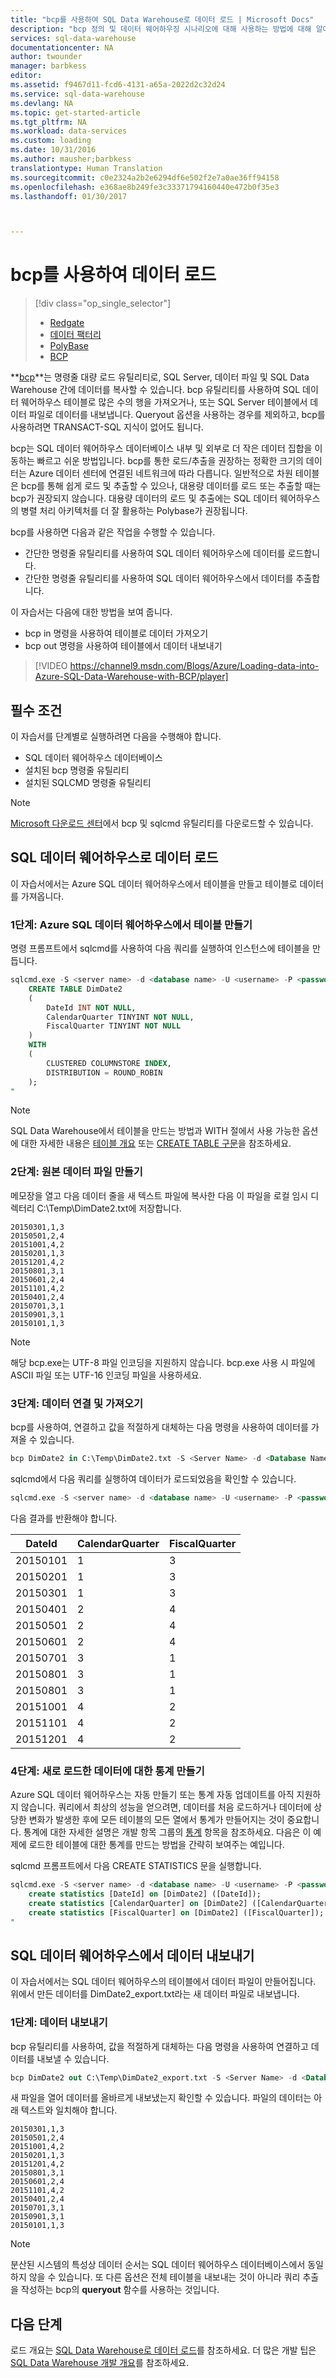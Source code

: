 ```yaml
---
title: "bcp를 사용하여 SQL Data Warehouse로 데이터 로드 | Microsoft Docs"
description: "bcp 정의 및 데이터 웨어하우징 시나리오에 대해 사용하는 방법에 대해 알아봅니다."
services: sql-data-warehouse
documentationcenter: NA
author: twounder
manager: barbkess
editor: 
ms.assetid: f9467d11-fcd6-4131-a65a-2022d2c32d24
ms.service: sql-data-warehouse
ms.devlang: NA
ms.topic: get-started-article
ms.tgt_pltfrm: NA
ms.workload: data-services
ms.custom: loading
ms.date: 10/31/2016
ms.author: mausher;barbkess
translationtype: Human Translation
ms.sourcegitcommit: c0e2324a2b2e6294df6e502f2e7a0ae36ff94158
ms.openlocfilehash: e368ae8b249fe3c33371794160440e472b0f35e3
ms.lasthandoff: 01/30/2017



---
```

# <a name="load-data-with-bcp"></a>bcp를 사용하여 데이터 로드
> [!div class="op_single_selector"]
> * [Redgate](sql-data-warehouse-load-with-redgate.md)  
> * [데이터 팩터리](sql-data-warehouse-get-started-load-with-azure-data-factory.md)  
> * [PolyBase](sql-data-warehouse-get-started-load-with-polybase.md)  
> * [BCP](sql-data-warehouse-load-with-bcp.md)
> 
> 

**[bcp][bcp]**는 명령줄 대량 로드 유틸리티로, SQL Server, 데이터 파일 및 SQL Data Warehouse 간에 데이터를 복사할 수 있습니다. bcp 유틸리티를 사용하여 SQL 데이터 웨어하우스 테이블로 많은 수의 행을 가져오거나, 또는 SQL Server 테이블에서 데이터 파일로 데이터를 내보냅니다. Queryout 옵션을 사용하는 경우를 제외하고, bcp를 사용하려면 TRANSACT-SQL 지식이 없어도 됩니다.

bcp는 SQL 데이터 웨어하우스 데이터베이스 내부 및 외부로 더 작은 데이터 집합을 이동하는 빠르고 쉬운 방법입니다. bcp를 통한 로드/추출을 권장하는 정확한 크기의 데이터는 Azure 데이터 센터에 연결된 네트워크에 따라 다릅니다.  일반적으로 차원 테이블은 bcp를 통해 쉽게 로드 및 추출할 수 있으나, 대용량 데이터를 로드 또는 추출할 때는 bcp가 권장되지 않습니다.   대용량 데이터의 로드 및 추출에는 SQL 데이터 웨어하우스의 병렬 처리 아키텍처를 더 잘 활용하는 Polybase가 권장됩니다.

bcp를 사용하면 다음과 같은 작업을 수행할 수 있습니다.

* 간단한 명령줄 유틸리티를 사용하여 SQL 데이터 웨어하우스에 데이터를 로드합니다.
* 간단한 명령줄 유틸리티를 사용하여 SQL 데이터 웨어하우스에서 데이터를 추출합니다.

이 자습서는 다음에 대한 방법을 보여 줍니다.

* bcp in 명령을 사용하여 테이블로 데이터 가져오기
* bcp out 명령을 사용하여 테이블에서 데이터 내보내기

> [!VIDEO https://channel9.msdn.com/Blogs/Azure/Loading-data-into-Azure-SQL-Data-Warehouse-with-BCP/player]
> 
> 

## <a name="prerequisites"></a>필수 조건
이 자습서를 단계별로 실행하려면 다음을 수행해야 합니다.

* SQL 데이터 웨어하우스 데이터베이스
* 설치된 bcp 명령줄 유틸리티
* 설치된 SQLCMD 명령줄 유틸리티

> [!NOTE]
> [Microsoft 다운로드 센터][Microsoft Download Center]에서 bcp 및 sqlcmd 유틸리티를 다운로드할 수 있습니다.
> 
> 

## <a name="import-data-into-sql-data-warehouse"></a>SQL 데이터 웨어하우스로 데이터 로드
이 자습서에서는 Azure SQL 데이터 웨어하우스에서 테이블을 만들고 테이블로 데이터를 가져옵니다.

### <a name="step-1-create-a-table-in-azure-sql-data-warehouse"></a>1단계: Azure SQL 데이터 웨어하우스에서 테이블 만들기
명령 프롬프트에서 sqlcmd를 사용하여 다음 쿼리를 실행하여 인스턴스에 테이블을 만듭니다.

```sql
sqlcmd.exe -S <server name> -d <database name> -U <username> -P <password> -I -Q "
    CREATE TABLE DimDate2
    (
        DateId INT NOT NULL,
        CalendarQuarter TINYINT NOT NULL,
        FiscalQuarter TINYINT NOT NULL
    )
    WITH
    (
        CLUSTERED COLUMNSTORE INDEX,
        DISTRIBUTION = ROUND_ROBIN
    );
"
```

> [!NOTE]
> SQL Data Warehouse에서 테이블을 만드는 방법과 WITH 절에서 사용 가능한 옵션에 대한 자세한 내용은 [테이블 개요][Table Overview] 또는 [CREATE TABLE 구문][CREATE TABLE syntax]을 참조하세요.
> 
> 

### <a name="step-2-create-a-source-data-file"></a>2단계: 원본 데이터 파일 만들기
메모장을 열고 다음 데이터 줄을 새 텍스트 파일에 복사한 다음 이 파일을 로컬 임시 디렉터리 C:\Temp\DimDate2.txt에 저장합니다.

```
20150301,1,3
20150501,2,4
20151001,4,2
20150201,1,3
20151201,4,2
20150801,3,1
20150601,2,4
20151101,4,2
20150401,2,4
20150701,3,1
20150901,3,1
20150101,1,3
```

> [!NOTE]
> 해당 bcp.exe는 UTF-8 파일 인코딩을 지원하지 않습니다. bcp.exe 사용 시 파일에 ASCII 파일 또는 UTF-16 인코딩 파일을 사용하세요.
> 
> 

### <a name="step-3-connect-and-import-the-data"></a>3단계: 데이터 연결 및 가져오기
bcp를 사용하여, 연결하고 값을 적절하게 대체하는 다음 명령을 사용하여 데이터를 가져올 수 있습니다.

```sql
bcp DimDate2 in C:\Temp\DimDate2.txt -S <Server Name> -d <Database Name> -U <Username> -P <password> -q -c -t  ','
```

sqlcmd에서 다음 쿼리를 실행하여 데이터가 로드되었음을 확인할 수 있습니다.

```sql
sqlcmd.exe -S <server name> -d <database name> -U <username> -P <password> -I -Q "SELECT * FROM DimDate2 ORDER BY 1;"
```

다음 결과를 반환해야 합니다.

| DateId | CalendarQuarter | FiscalQuarter |
| --- | --- | --- |
| 20150101 |1 |3 |
| 20150201 |1 |3 |
| 20150301 |1 |3 |
| 20150401 |2 |4 |
| 20150501 |2 |4 |
| 20150601 |2 |4 |
| 20150701 |3 |1 |
| 20150801 |3 |1 |
| 20150801 |3 |1 |
| 20151001 |4 |2 |
| 20151101 |4 |2 |
| 20151201 |4 |2 |

### <a name="step-4-create-statistics-on-your-newly-loaded-data"></a>4단계: 새로 로드한 데이터에 대한 통계 만들기
Azure SQL 데이터 웨어하우스는 자동 만들기 또는 통계 자동 업데이트를 아직 지원하지 않습니다. 쿼리에서 최상의 성능을 얻으려면, 데이터를 처음 로드하거나 데이터에 상당한 변화가 발생한 후에 모든 테이블의 모든 열에서 통계가 만들어지는 것이 중요합니다. 통계에 대한 자세한 설명은 개발 항목 그룹의 [통계][Statistics] 항목을 참조하세요. 다음은 이 예제에 로드한 테이블에 대한 통계를 만드는 방법을 간략히 보여주는 예입니다.

sqlcmd 프롬프트에서 다음 CREATE STATISTICS 문을 실행합니다.

```sql
sqlcmd.exe -S <server name> -d <database name> -U <username> -P <password> -I -Q "
    create statistics [DateId] on [DimDate2] ([DateId]);
    create statistics [CalendarQuarter] on [DimDate2] ([CalendarQuarter]);
    create statistics [FiscalQuarter] on [DimDate2] ([FiscalQuarter]);
"
```

## <a name="export-data-from-sql-data-warehouse"></a>SQL 데이터 웨어하우스에서 데이터 내보내기
이 자습서에서는 SQL 데이터 웨어하우스의 테이블에서 데이터 파일이 만들어집니다. 위에서 만든 데이터를 DimDate2_export.txt라는 새 데이터 파일로 내보냅니다.

### <a name="step-1-export-the-data"></a>1단계: 데이터 내보내기
bcp 유틸리티를 사용하여, 값을 적절하게 대체하는 다음 명령을 사용하여 연결하고 데이터를 내보낼 수 있습니다.

```sql
bcp DimDate2 out C:\Temp\DimDate2_export.txt -S <Server Name> -d <Database Name> -U <Username> -P <password> -q -c -t ','
```
새 파일을 열어 데이터를 올바르게 내보냈는지 확인할 수 있습니다. 파일의 데이터는 아래 텍스트와 일치해야 합니다.

```
20150301,1,3
20150501,2,4
20151001,4,2
20150201,1,3
20151201,4,2
20150801,3,1
20150601,2,4
20151101,4,2
20150401,2,4
20150701,3,1
20150901,3,1
20150101,1,3
```

> [!NOTE]
> 분산된 시스템의 특성상 데이터 순서는 SQL 데이터 웨어하우스 데이터베이스에서 동일하지 않을 수 있습니다. 또 다른 옵션은 전체 테이블을 내보내는 것이 아니라 쿼리 추출을 작성하는 bcp의 **queryout** 함수를 사용하는 것입니다.
> 
> 

## <a name="next-steps"></a>다음 단계
로드 개요는 [SQL Data Warehouse로 데이터 로드][Load data into SQL Data Warehouse]를 참조하세요.
더 많은 개발 팁은 [SQL Data Warehouse 개발 개요][SQL Data Warehouse development overview]를 참조하세요.

<!--Image references-->

<!--Article references-->

[Load data into SQL Data Warehouse]: ./sql-data-warehouse-overview-load.md
[SQL Data Warehouse development overview]: ./sql-data-warehouse-overview-develop.md
[Table Overview]: ./sql-data-warehouse-tables-overview.md
[Statistics]: ./sql-data-warehouse-tables-statistics.md

<!--MSDN references-->
[bcp]: https://msdn.microsoft.com/library/ms162802.aspx
[CREATE TABLE syntax]: https://msdn.microsoft.com/library/mt203953.aspx

<!--Other Web references-->
[Microsoft Download Center]: https://www.microsoft.com/download/details.aspx?id=36433

